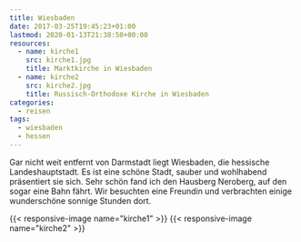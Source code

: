 ```yaml
---
title: Wiesbaden
date: 2017-03-25T19:45:23+01:00
lastmod: 2020-01-13T21:38:50+00:00
resources:
  - name: kirche1
    src: kirche1.jpg
    title: Marktkirche in Wiesbaden
  - name: kirche2
    src: kirche2.jpg
    title: Russisch-Orthodoxe Kirche in Wiesbaden
categories:
  - reisen
tags: 
  - wiesbaden
  - hessen
---
```

Gar nicht weit entfernt von Darmstadt liegt Wiesbaden, die hessische Landeshauptstadt. Es ist eine schöne Stadt, sauber und wohlhabend präsentiert sie sich. Sehr schön fand ich den Hausberg Neroberg, auf den sogar eine Bahn fährt. Wir besuchten eine Freundin und verbrachten einige wunderschöne sonnige Stunden dort. 

<!--more-->

{{< responsive-image name="kirche1" >}}
{{< responsive-image name="kirche2" >}}